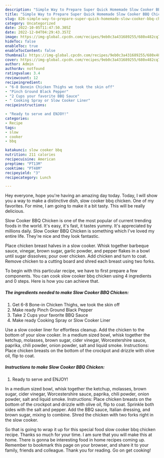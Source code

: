 ```yaml
---
description: "Simple Way to Prepare Super Quick Homemade Slow Cooker BBQ Chicken"
title: "Simple Way to Prepare Super Quick Homemade Slow Cooker BBQ Chicken"
slug: 826-simple-way-to-prepare-super-quick-homemade-slow-cooker-bbq-chicken
category: Uncategorized
date: 2022-10-05T11:47:50.305Z
date: 2022-12-04T04:29:43.357Z
image: https://img-global.cpcdn.com/recipes/9eb0c3a431689255/680x482cq70/slow-cooker-bbq-chicken-recipe-main-photo.jpg
hideToc: false
enableToc: true
enableTocContent: false
thumbnail: https://img-global.cpcdn.com/recipes/9eb0c3a431689255/680x482cq70/slow-cooker-bbq-chicken-recipe-main-photo.jpg
cover: https://img-global.cpcdn.com/recipes/9eb0c3a431689255/680x482cq70/slow-cooker-bbq-chicken-recipe-main-photo.jpg
author: Admin
authorAv: notfound
ratingvalue: 3.4
reviewcount: 12
recipeingredient:
- "6-8 Bonein Chicken Thighs we took the skin off"
- "Pinch Ground Black Pepper"
- "2 Cups your favorite BBQ Sauce"
- " Cooking Spray or Slow Cooker Liner"
recipeinstructions:

- "Ready to serve and ENJOY!"
categories:
- Recipe
tags:
- slow
- cooker
- bbq

katakunci: slow cooker bbq 
nutrition: 211 calories
recipecuisine: American
preptime: "PT13M"
cooktime: "PT48M"
recipeyield: "3"
recipecategory: Lunch

---
```



Hey everyone, hope you're having an amazing day today. Today, I will show you a way to make a distinctive dish, slow cooker bbq chicken. One of my favorites. For mine, I am going to make it a bit tasty. This will be really delicious.

Slow Cooker BBQ Chicken is one of the most popular of current trending foods in the world. It's easy, it's fast, it tastes yummy. It's appreciated by millions daily. Slow Cooker BBQ Chicken is something which I've loved my entire life. They're nice and they look fantastic.

Place chicken breast halves in a slow cooker. Whisk together barbeque sauce, vinegar, brown sugar, garlic powder, and pepper flakes in a bowl until sugar dissolves; pour over chicken. Add chicken and turn to coat. Remove chicken to a cutting board and shred each breast using two forks.


To begin with this particular recipe, we have to first prepare a few components. You can cook slow cooker bbq chicken using 4 ingredients and 0 steps. Here is how you can achieve that.

<!--inarticleads1-->

##### The ingredients needed to make Slow Cooker BBQ Chicken:

1. Get 6-8 Bone-in Chicken Thighs, we took the skin off
1. Make ready Pinch Ground Black Pepper
1. Take 2 Cups your favorite BBQ Sauce
1. Make ready  Cooking Spray or Slow Cooker Liner


Use a slow cooker liner for effortless cleanup. Add the chicken to the bottom of your slow cooker. In a medium sized bowl, whisk together the ketchup, molasses, brown sugar, cider vinegar, Worcestershire sauce, paprika, chili powder, onion powder, salt and liquid smoke. Instructions: Place chicken breasts on the bottom of the crockpot and drizzle with olive oil, flip to coat. 

<!--inarticleads2-->

##### Instructions to make Slow Cooker BBQ Chicken:


1. Ready to serve and ENJOY!

In a medium sized bowl, whisk together the ketchup, molasses, brown sugar, cider vinegar, Worcestershire sauce, paprika, chili powder, onion powder, salt and liquid smoke. Instructions: Place chicken breasts on the bottom of the crockpot and drizzle with olive oil, flip to coat. Sprinkle both sides with the salt and pepper. Add the BBQ sauce, Italian dressing, and brown sugar, mixing to combine. Shred the chicken with two forks right in the slow cooker. 

So that is going to wrap it up for this special food slow cooker bbq chicken recipe. Thanks so much for your time. I am sure that you will make this at home. There is gonna be interesting food in home recipes coming up. Remember to bookmark this page on your browser, and share it to your family, friends and colleague. Thank you for reading. Go on get cooking!
